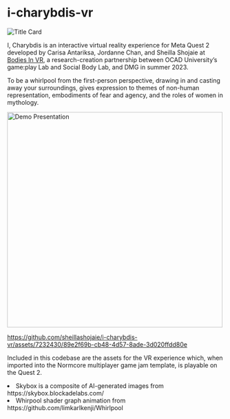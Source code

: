 # i-charybdis-vr
![Title Card](https://github.com/sheillashojaie/i-charybdis-vr/assets/7232430/4e71aac2-a679-4ee8-b5ab-5f1de64fbf8e)

I, Charybdis is an interactive virtual reality experience for Meta Quest 2 developed by Carisa Antariksa, Jordanne Chan, and Sheilla Shojaie at [Bodies In VR](https://bip.dmg.to/), a research-creation partnership between OCAD University’s game:play Lab and Social Body Lab, and DMG in summer 2023. 

To be a whirlpool from the first-person perspective, drawing in and casting away your surroundings, gives expression to themes of non-human representation, embodiments of fear and agency, and the roles of women in mythology.

<img src="https://github.com/sheillashojaie/i-charybdis-vr/assets/7232430/5fff6746-b1f6-4c91-842a-413d950fe777" alt="Demo Presentation" width="500"/>



https://github.com/sheillashojaie/i-charybdis-vr/assets/7232430/89e2f69b-cb48-4d57-8ade-3d020ffdd80e




Included in this codebase are the assets for the VR experience which, when imported into the Normcore multiplayer game jam template, is playable on the Quest 2.

<li>Skybox is a composite of AI-generated images from https://skybox.blockadelabs.com/</li>
<li>Whirpool shader graph animation from https://github.com/limkarlkenji/Whirlpool</li>





